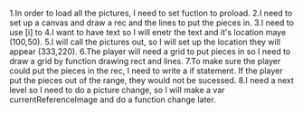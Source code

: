 1.In order to load all the pictures, I need to set fuction to proload.
2.I need to set up a canvas and draw a rec and the lines to put the pieces in.
3.I need to use [i] to 
4.I want to have text so I will enetr the text and it's location maye (100,50).
5.I will call the pictures out, so I will set up the location they will appear (333,220).
6.The player will need a grid to put pieces in so I need to draw a grid by function drawing rect and lines.
7.To make sure the player could put the pieces in the rec, I need to write a if statement. If the player put the pieces out of the range, they would not be sucessed.
8.I need a next level so I need to do a picture change, so I will make a var currentReferenceImage and do a function change later.